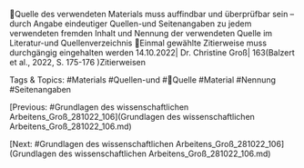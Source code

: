 Quelle des verwendeten Materials muss auffindbar und überprüfbar sein – durch Angabe 
eindeutiger Quellen-und Seitenangaben zu jedem verwendeten fremden Inhalt und Nennung 
der verwendeten Quelle im Literatur-und Quellenverzeichnis
Einmal gewählte Zitierweise muss durchgängig eingehalten werden
14.10.2022| Dr. Christine Groß| 163(Balzert et al., 2022, S. 175-176 )Zitierweisen

   Tags & Topics:
   #Materials
   #Quellen-und
   #Quelle
   #Material
   #Nennung
   #Seitenangaben

[Previous: #Grundlagen des wissenschaftlichen Arbeitens_Groß_281022_106](Grundlagen des wissenschaftlichen Arbeitens_Groß_281022_106.md)

[Next: #Grundlagen des wissenschaftlichen Arbeitens_Groß_281022_106](Grundlagen des wissenschaftlichen Arbeitens_Groß_281022_106.md)